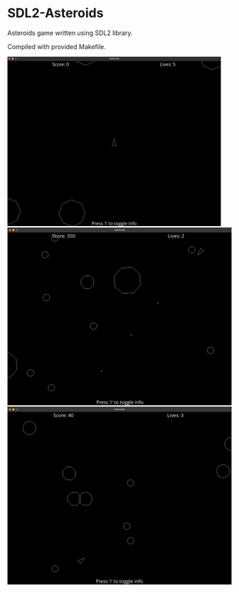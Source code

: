 # SDL2-Asteroids
Asteroids game written using SDL2 library.

Compiled with provided Makefile.

<img src="img/asteroids.gif" alt="animated" />
<img src="img/asteroids_1.png"/>
<img src="img/asteroids_2.png"/>

